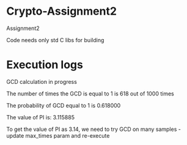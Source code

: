 # Crypto-Assignment2
Assignment2

Code needs only std C libs for building

# Execution logs

GCD calculation in progress

The number of times the GCD is equal to 1 is 618 out of 1000 times

The probability of GCD equal to 1 is 0.618000

The value of PI is: 3.115885

To get the value of PI as 3.14, we need to try GCD on many samples - update max_times param and re-execute
